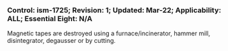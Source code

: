 ### Control: ism-1725; Revision: 1; Updated: Mar-22; Applicability: ALL; Essential Eight: N/A
<p>Magnetic tapes are destroyed using a furnace/incinerator, hammer mill, disintegrator, degausser or by cutting.</p>